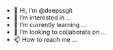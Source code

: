 - 👋 Hi, I’m @deepssgit
- 👀 I’m interested in ...
- 🌱 I’m currently learning ...
- 💞️ I’m looking to collaborate on ...
- 📫 How to reach me ...

<!---
deepssgit/deepssgit is a ✨ special ✨ repository because its `README.md` (this file) appears on your GitHub profile.
You can click the Preview link to take a look at your changes.
--->
